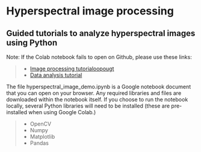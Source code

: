 # Hyperspectral image processing

## Guided tutorials to analyze hyperspectral images using Python

Note: If the Colab notebook fails to open on Github, please use these links:

>
> - <a target="_blank" href= "https://colab.research.google.com/github/piyuss/hyperspectral-image-demo/blob/main/hyperspectral_image_demo.ipynb" > Image processing tutorialoopougt </a> 
> - [Data analysis tutorial](https://colab.research.google.com/github/piyuss/hyperspectral-image-demo/blob/main/spectral_data_analysis_demo.ipynb)

The file hyperspectral_image_demo.ipynb is a Google notebook document that you can open on your browser. Any required libraries and files are downloaded within the notebook itself. If you choose to run the notebook locally, several Python libraries will need to be installed (these are pre-installed when using Google Colab.)

>
> - OpenCV
> - Numpy
> - Matplotlib
> - Pandas
>




